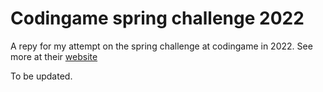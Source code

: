 # Codingame spring challenge 2022
A repy for my attempt on the spring challenge at codingame in 2022.
See more at their [website](https://www.codingame.com/contests/spring-challenge-2022)

To be updated.
